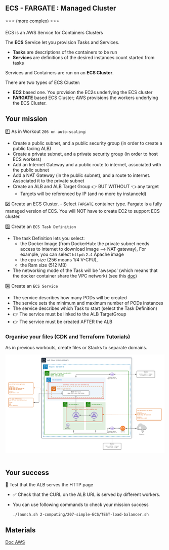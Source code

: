 ## ECS - FARGATE : Managed Cluster

⭐⭐⭐ (more complex)️ ⭐⭐⭐

ECS is an AWS Service for Containers Clusters

The **ECS** Service let you provision Tasks and Services.
- **Tasks** are descriptions of the containers to be run
- **Services** are definitions of the desired instances count started from tasks

Services and Containers are run on an **ECS Cluster**.

There are two types of ECS Cluster:
- **EC2** based one. You provision the EC2s underlying the ECS cluster
- **FARGATE** based ECS Cluster; AWS provisions the workers underlying the ECS Cluster.

## Your mission

1️⃣ As in Workout `206 on auto-scaling`:
 - Create a public subnet, and a public security group (in order to create a public facing ALB)
 - Create a private subnet, and a private security group (in order to host ECS workers)
 - Add an Internet Gateway and a public route to internet, associated with the public subnet
 - Add a NAT Gateway (in the public subnet), and a route to internet. Associated it to the private subnet
 - Create an ALB and ALB Target Group 👉 BUT WITHOUT 👈 any target
   - Targets will be referenced by IP (and no more by instanceId)

2️⃣ Create an ECS Cluster. 
    - Select `FARGATE` container type. Fargate is a fully managed version of ECS.  You will NOT have to create EC2 to support ECS cluster. 
  
3️⃣ Create an `ECS Task Definition`
  - The task Definition lets you select:
      - the Docker Image (from DockerHub: the private subnet needs access to internet to download image --> NAT gateway), 
        For example, you can select ``httpd:2.4`` Apache image
      - the cpu size (256 means 1/4 V-CPU),
      - the Ram size (512 MB)
  - The networking mode of the Task will be 'awsvpc' (which means that the docker container share the VPC network)
    (see this [doc](https://docs.aws.amazon.com/AmazonECS/latest/developerguide/task-networking-awsvpc.html))

4️⃣ Create an `ECS Service`
  - The service describes how many PODs will be created
  - The service sets the minimum and maximum number of PODs instances
  - The service describes which Task to start (select the Task Definition)
  - 👉 The service must be linked to the ALB TargetGroup
  - 👉 The service must be created AFTER the ALB

### Organise your files (CDK and Terraform Tutorials)
As in previous workouts, create files or Stacks to separate domains.

<div align="center">
<img src="./doc/207-simple-ECS.png" width="800" alt="ECS">
</div>
<br>

## Your success
🏁 Test that the ALB serves the HTTP page
- ✅ Check that the CURL on the ALB URL is served by different workers.

- You can use following commands to check your mission success
  ```shell
  ./launch.sh 2-computing/207-simple-ECS/TEST-load-balancer.sh
  ```

## Materials
[Doc AWS](https://docs.aws.amazon.com/AmazonECS/latest/developerguide/Welcome.html)




